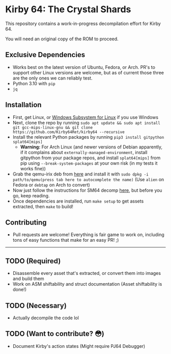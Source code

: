 # Kirby 64: The Crystal Shards

This repository contains a work-in-progress decompilation effort for Kirby 64.

You will need an original copy of the ROM to proceed.

## Exclusive Dependencies
 - Works best on the latest version of Ubuntu, Fedora, or Arch. PR's to support other Linux versions are welcome, but as of current those three are the only ones we can reliably test.
 - Python 3.10 with `pip`
 - `jq`

## Installation
 - First, get Linux, or [Windows Subsystem for Linux](https://aka.ms/wslinstall) if you use Windows
 - Next, clone the repo by running `sudo apt update && sudo apt install git gcc-mips-linux-gnu && git clone https://github.com/Kirby64Ret/kirby64 --recursive`
 - Install the relevant Python packages by running `pip3 install gitpython splat64[mips]`
   - **Warning:** For Arch Linux (and newer versions of Debian apparently, if it complains about `externally-managed-environment`, install gitpython from your package repos, and install `splat64[mips]` from pip using `--break-system-packages` at your own risk (in my tests it works fine))
 - Grab the qemu-irix deb from [here](https://github.com/n64decomp/qemu-irix/releases) and install it with `sudo dpkg -i path/to/qemu(press tab here to autocomplete the name)` (Use `alien` on Fedora or `debtap` on Arch to convert)
 - Now just follow the instructions for SM64 decomp [here](https://github.com/n64decomp/sm64/tree/master/README.md), but before you go, keep reading.
 - Once dependencies are installed, run `make setup` to get assets extracted, then `make` to build!

## Contributing
 - Pull requests are welcome! Everything is fair game to work on, including tons of easy functions that make for an easy PR! ;)
---

## TODO (Required)
 - Disassemble every asset that's extracted, or convert them into images and build them
 - Work on ASM shiftability and struct documentation (Asset shiftability is done!)
 
## TODO (Necessary)
 - Actually decompile the code lol

## TODO (Want to contribute? 😳)
 - Document Kirby's action states (Might require PJ64 Debugger)
